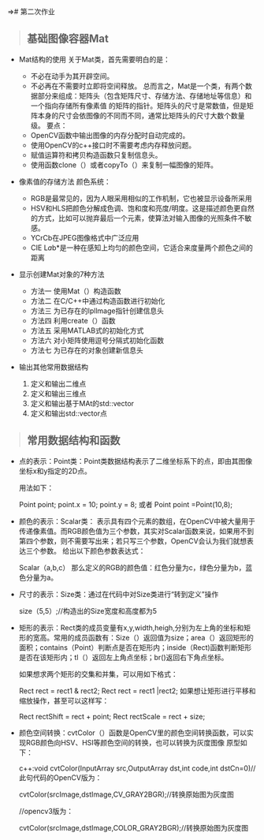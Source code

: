 =># 第二次作业

>## 基础图像容器Mat
* Mat结构的使用
  关于Mat类，首先需要明白的是：

  + 不必在动手为其开辟空间。
  + 不必再在不需要时立即将空间释放。
  总而言之，Mat是一个类，有两个数据部分来组成：矩阵头（包含矩阵尺寸、存储方法、存储地址等信息）和一个指向存储所有像素值 的矩阵的指针。矩阵头的尺寸是常数值，但是矩阵本身的尺寸会依图像的不同而不同，通常比矩阵头的尺寸大数个数量级。
  要点：
  * OpenCV函数中输出图像的内存分配时自动完成的。
  * 使用OpenCV的c++接口时不需要考虑内存释放问题。
  * 赋值运算符和拷贝构造函数只复制信息头。
  * 使用函数clone（）或者copyTo（）来复制一幅图像的矩阵。
* 像素值的存储方法
  颜色系统：
  + RGB是最常见的，因为人眼采用相似的工作机制，它也被显示设备所采用
  + HSV和HLS把颜色分解成色调、饱和度和亮度/明度。这是描述颜色更自然的方式，比如可以抛弃最后一个元素，使算法对输入图像的光照条件不敏感。
  + YCrCb在JPEG图像格式中广泛应用
  + CIE L*a*b*是一种在感知上均匀的颜色空间，它适合来度量两个颜色之间的距离
* 显示创建Mat对象的7种方法
  + 方法一 使用Mat（）构造函数
  + 方法二 在C/C++中通过构造函数进行初始化
  + 方法三 为已存在的lpllmage指针创建信息头
  + 方法四 利用create（）函数
  + 方法五 采用MATLAB式的初始化方式
  + 方法六 对小矩阵使用逗号分隔式初始化函数
  + 方法七 为已存在的对象创建新信息头
* 输出其他常用数据结构
  1. 定义和输出二维点
  2. 定义和输出三维点
  3. 定义和输出基于MAt的std::vector
  4. 定义和输出std::vector点

>## 常用数据结构和函数
* 点的表示：Point类：Point类数据结构表示了二维坐标系下的点，即由其图像坐标x和y指定的2D点。

    用法如下：

    Point point;
    point.x = 10;
    point.y = 8;
    或者
    Point point =Point(10,8);
* 颜色的表示：Scalar类： 表示具有四个元素的数组，在OpenCV中被大量用于传递像素值。而RGB颜色值为三个参数，其实对Scalar函数来说，如果用不到第四个参数，则不需要写出来；若只写三个参数，OpenCV会认为我们就想表达三个参数。
    给出以下颜色参数表达式：

    Scalar（a,b,c）
    那么定义的RGB的颜色值：红色分量为c，绿色分量为b，蓝色分量为a。
* 尺寸的表示：Size类：通过在代码中对Size类进行“转到定义”操作

    size（5,5）;//构造出的Size宽度和高度都为5
* 矩形的表示：Rect类的成员变量有x,y,width,heigh,分别为左上角的坐标和矩形的宽高。常用的成员函数有：Size（）返回值为size；area（）返回矩形的面积；contains（Point）判断点是否在矩形内；inside（Rect)函数判断矩形是否在该矩形内；tl（）返回左上角点坐标；br()返回右下角点坐标。

    如果想求两个矩形的交集和并集，可以用如下格式：

    Rect rect = rect1 & rect2;
    Rect rect = rect1 |rect2;
    如果想让矩形进行平移和缩放操作，甚至可以这样写：

    Rect rectShift = rect + point;
    Rect rectScale = rect + size;
* 颜色空间转换：cvtColor（）函数是OpenCV里的颜色空间转换函数，可以实现RGB颜色向HSV、HSI等颜色空间的转换，也可以转换为灰度图像
  原型如下：

  c++:void cvtColor(InputArray src,OutputArray dst,int code,int dstCn=0)//此句代码的OpenCV版为：

  cvtColor(srcImage,dstImage,CV_GRAY2BGR);//转换原始图为灰度图
  
  //opencv3版为：

  cvtColor(srcImage,dstImage,COLOR_GRAY2BGR);//转换原始图为灰度图

  